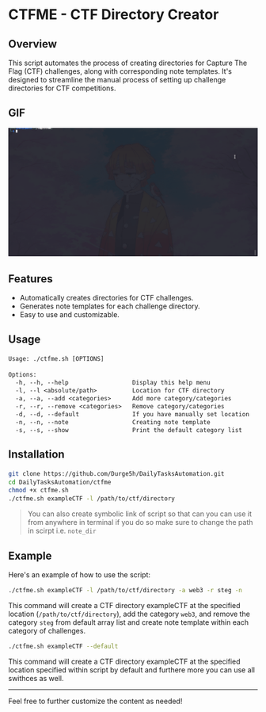 # CTFME - CTF Directory Creator

## Overview

This script automates the process of creating directories for Capture The Flag (CTF) challenges, along with corresponding note templates. It's designed to streamline the manual process of setting up challenge directories for CTF competitions.

## GIF

![ctfme.gif](./ctfme.gif)

## Features

- Automatically creates directories for CTF challenges.
- Generates note templates for each challenge directory.
- Easy to use and customizable.

## Usage

```
Usage: ./ctfme.sh [OPTIONS]

Options:
  -h, --h, --help                  Display this help menu
  -l, --l <absolute/path>          Location for CTF directory
  -a, --a, --add <categories>      Add more category/categories
  -r, --r, --remove <categories>   Remove category/categories
  -d, --d, --default               If you have manually set location
  -n, --n, --note                  Creating note template
  -s, --s, --show                  Print the default category list 
```

## Installation

```bash
git clone https://github.com/Durge5h/DailyTasksAutomation.git
cd DailyTasksAutomation/ctfme
chmod +x ctfme.sh
./ctfme.sh exampleCTF -l /path/to/ctf/directory
```
> You can also create symbolic link of script so that can you can use it from anywhere in terminal if you do so make sure to change the path in scirpt i.e. `note_dir`

## Example

Here's an example of how to use the script:

```bash
./ctfme.sh exampleCTF -l /path/to/ctf/directory -a web3 -r steg -n
```

This command will create a CTF directory exampleCTF at the specified location (`/path/to/ctf/directory`), add the category `web3`, and remove the category `steg` from default array list and create note template within each category of challenges.

```bash
./ctfme.sh exampleCTF --default
```

This command will create a CTF directory exampleCTF at the specified location specified within script by default and furthere more you can use all swithces as well.

---

Feel free to further customize the content as needed!
